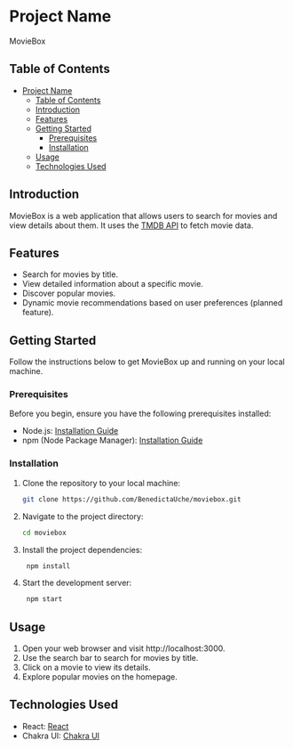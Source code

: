 # Project Name

MovieBox

## Table of Contents

- [Project Name](#MovieBox)
  - [Table of Contents](#table-of-contents)
  - [Introduction](#introduction)
  - [Features](#features)
  - [Getting Started](#getting-started)
    - [Prerequisites](#prerequisites)
    - [Installation](#installation)
  - [Usage](#usage)
  - [Technologies Used](#technologies-used)


## Introduction

MovieBox is a web application that allows users to search for movies and view details about them. It uses the [TMDB API](https://developer.themoviedb.org/docs) to fetch movie data.

## Features

- Search for movies by title.
- View detailed information about a specific movie.
- Discover popular movies.
- Dynamic movie recommendations based on user preferences (planned feature).

## Getting Started

Follow the instructions below to get MovieBox up and running on your local machine.

### Prerequisites

Before you begin, ensure you have the following prerequisites installed:

- Node.js: [Installation Guide](https://nodejs.org/)
- npm (Node Package Manager): [Installation Guide](https://www.npmjs.com/get-npm)

### Installation

1. Clone the repository to your local machine:

   ```bash
   git clone https://github.com/BenedictaUche/moviebox.git
    ```

2. Navigate to the project directory:

   ```bash
   cd moviebox
   ```

3. Install the project dependencies:

   ```bash
    npm install
    ```
4. Start the development server:

   ```bash
    npm start
    ```


## Usage

1. Open your web browser and visit http://localhost:3000.
2. Use the search bar to search for movies by title.
3. Click on a movie to view its details.
4. Explore popular movies on the homepage.

## Technologies Used


- React: [React](https://reactjs.org/)
- Chakra UI: [Chakra UI](https://chakra-ui.com/)
